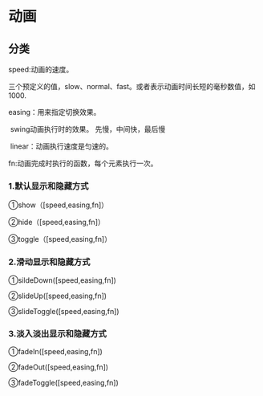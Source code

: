 # 动画

## 分类

speed:动画的速度。

​		三个预定义的值，slow、normal、fast。或者表示动画时间长短的毫秒数值，如1000.

easing：用来指定切换效果。  

​              swing动画执行时的效果。 先慢，中间快，最后慢

​             linear：动画执行速度是匀速的。

fn:动画完成时执行的函数，每个元素执行一次。



### 1.默认显示和隐藏方式

①show（[speed,easing,fn]）

②hide（[speed,easing,fn]）

③toggle（[speed,easing,fn]）

### 2.滑动显示和隐藏方式

①sildeDown([speed,easing,fn])

②slideUp([speed,easing,fn])

③slideToggle([speed,easing,fn])

### 3.淡入淡出显示和隐藏方式

①fadeIn([speed,easing,fn])

②fadeOut([speed,easing,fn])

③fadeToggle([speed,easing,fn])



###